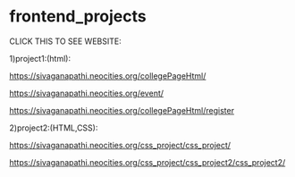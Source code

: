 # frontend_projects


CLICK THIS TO SEE WEBSITE:

1)project1:(html):

https://sivaganapathi.neocities.org/collegePageHtml/

https://sivaganapathi.neocities.org/event/

https://sivaganapathi.neocities.org/collegePageHtml/register

2)project2:(HTML,CSS):

https://sivaganapathi.neocities.org/css_project/css_project/

https://sivaganapathi.neocities.org/css_project/css_project2/css_project2/
